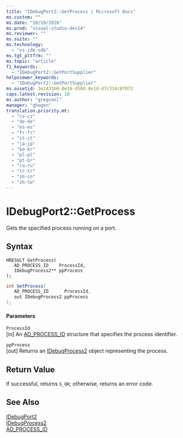 ```yaml
---
title: "IDebugPort2::GetProcess | Microsoft Docs"
ms.custom: ""
ms.date: "10/19/2016"
ms.prod: "visual-studio-dev14"
ms.reviewer: ""
ms.suite: ""
ms.technology: 
  - "vs-ide-sdk"
ms.tgt_pltfrm: ""
ms.topic: "article"
f1_keywords: 
  - "IDebugPort2::GetPortSupplier"
helpviewer_keywords: 
  - "IDebugPort2::GetPortSupplier"
ms.assetid: 3e2431b0-0e19-450d-8e1d-d7c314c8f872
caps.latest.revision: 10
ms.author: "gregvanl"
manager: "ghogen"
translation.priority.mt: 
  - "cs-cz"
  - "de-de"
  - "es-es"
  - "fr-fr"
  - "it-it"
  - "ja-jp"
  - "ko-kr"
  - "pl-pl"
  - "pt-br"
  - "ru-ru"
  - "tr-tr"
  - "zh-cn"
  - "zh-tw"
---
```

# IDebugPort2::GetProcess
Gets the specified process running on a port.  
  
## Syntax  
  
```cpp#  
HRESULT GetProcess(   
   AD_PROCESS_ID    ProcessId,  
   IDebugProcess2** ppProcess  
);  
```  
  
```c#  
int GetProcess(   
   AD_PROCESS_ID      ProcessId,  
   out IDebugProcess2 ppProcess  
);  
```  
  
#### Parameters  
 `ProcessId`  
 [in] An [AD_PROCESS_ID](../extensibility/ad_process_id.md) structure that specifies the process identifier.  
  
 `ppProcess`  
 [out] Returns an [IDebugProcess2](../extensibility/idebugprocess2.md) object representing the process.  
  
## Return Value  
 If successful, returns `S_OK`; otherwise, returns an error code.  
  
## See Also  
 [IDebugPort2](../extensibility/idebugport2.md)   
 [IDebugProcess2](../extensibility/idebugprocess2.md)   
 [AD_PROCESS_ID](../extensibility/ad_process_id.md)